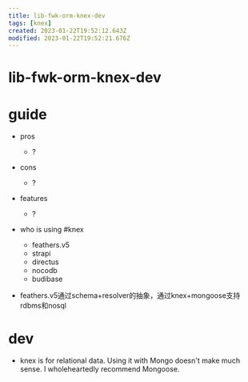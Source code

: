 ```yaml
---
title: lib-fwk-orm-knex-dev
tags: [knex]
created: 2023-01-22T19:52:12.643Z
modified: 2023-01-22T19:52:21.676Z
---
```


# lib-fwk-orm-knex-dev

# guide

- pros
  - ?

- cons
  - ?

- features
  - ?

- who is using #knex
  - feathers.v5
  - strapi
  - directus
  - nocodb
  - budibase

- feathers.v5通过schema+resolver的抽象，通过knex+mongoose支持rdbms和nosql
# dev
- knex is for relational data. Using it with Mongo doesn't make much sense. I wholeheartedly recommend Mongoose.
